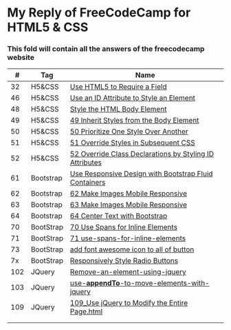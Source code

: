 # My Reply of FreeCodeCamp for HTML5 & CSS
### This fold will contain all the answers of the freecodecamp website

|\#|Tag|Name|
|---|---|---|
|32|H5&CSS|[Use HTML5 to Require a Field](https://github.com/MurphyWan/SDC_iMOOC/blob/master/FreeCodeCamp/files/Use%20HTML5%20to%20Require%20a%20Field.html)|
|46|H5&CSS|[Use an ID Attribute to Style an Element](https://github.com/MurphyWan/SDC_iMOOC/blob/master/FreeCodeCamp/files/Use%20an%20ID%20Attribute%20to%20Style%20an%20Element.html)|
|48|H5&CSS|[Style the HTML Body Element](https://github.com/MurphyWan/SDC_iMOOC/blob/master/FreeCodeCamp/files/48Style%20the%20HTML%20Body%20Element.html)|
|49|H5&CSS|[49 Inherit Styles from the Body Element](https://github.com/MurphyWan/SDC_iMOOC/blob/master/FreeCodeCamp/files/49%20Inherit%20Styles%20from%20the%20Body%20Element.html)|
|50|H5&CSS|[50 Prioritize One Style Over Another](https://github.com/MurphyWan/SDC_iMOOC/blob/master/FreeCodeCamp/files/50%20Prioritize%20One%20Style%20Over%20Another%20.html)|
|51|H5&CSS|[51 Override Styles in Subsequent CSS](https://github.com/MurphyWan/SDC_iMOOC/blob/master/FreeCodeCamp/files/51%20Override%20Styles%20in%20Subsequent%20CSS.html)|
|52|H5&CSS|[52 Override Class Declarations by Styling ID Attributes](https://github.com/MurphyWan/SDC_iMOOC/blob/master/FreeCodeCamp/files/52%20Override%20Class%20Declarations%20by%20Styling%20ID%20Attributes.html)|
|61|Bootstrap|[Use Responsive Design with Bootstrap Fluid Containers](https://github.com/MurphyWan/SDC_iMOOC/blob/master/FreeCodeCamp/files/62%20Use%20Responsive%20Design%20with%20Bootstrap%20Fluid%20Containers.html)|
|62|Bootstrap|[62 Make Images Mobile Responsive](https://github.com/MurphyWan/SDC_iMOOC/blob/master/FreeCodeCamp/files/62%20Make%20Images%20Mobile%20Responsive.html)|
|63|Bootstrap|[63 Make Images Mobile Responsive](https://github.com/MurphyWan/SDC_iMOOC/blob/master/FreeCodeCamp/files/63%20Make%20Images%20Mobile%20Responsive.html)|
|64|Bootstrap|[64 Center Text with Bootstrap](https://github.com/MurphyWan/SDC_iMOOC/blob/master/FreeCodeCamp/files/64%20Center%20Text%20with%20Bootstrap.html)|
|70|BootStrap|[70 Use Spans for Inline Elements](https://github.com/MurphyWan/SDC_iMOOC/blob/master/FreeCodeCamp/files/70%20Use%20Spans%20for%20Inline%20Elements.html)|
|71|BootStrap|[71 use-spans-for-inline-elements](https://github.com/MurphyWan/SDC_iMOOC/blob/master/FreeCodeCamp/files/71%20use-spans-for-inline-elements.html)|
|73|BootStrap|[add font awesome icon to all of button](https://github.com/MurphyWan/SDC_iMOOC/blob/master/FreeCodeCamp/files/73%20class%20fa%20fa-info-circle.html)|
|7x|BootStrap|[Responsively Style Radio Buttons](https://github.com/MurphyWan/SDC_iMOOC/blob/master/FreeCodeCamp/files/74%20Responsively%20Style%20Radio%20Buttons.html)|
|102|JQuery|[Remove-an-element-using-jquery](https://github.com/MurphyWan/SDC_iMOOC/blob/master/FreeCodeCamp/files/102%20remove-an-element-using-jquery.html)|
|103|JQuery|[use-**appendTo**-to-move-elements-with-jquery](https://github.com/MurphyWan/SDC_iMOOC/blob/master/FreeCodeCamp/files/103-use-appendto-to-move-elements-with-jquery.html)|
|109|JQuery|[109_Use jQuery to Modify the Entire Page.html](https://github.com/MurphyWan/SDC_iMOOC/blob/master/FreeCodeCamp/files/109_Use%20jQuery%20to%20Modify%20the%20Entire%20Page.html)|
||||
||||





